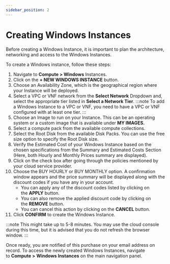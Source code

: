 ```yaml
---
sidebar_position: 2
---
```

# Creating Windows Instances

Before creating a Windows Instance, it is important to plan the architecture, networking and access to the Windows Instances. 

To create a Windows instance, follow these steps:

1. Navigate to **Compute > Windows** Instances.
2. Click on the **+ NEW WINDOWS INSTANCE** button.
3. Choose an Availability Zone, which is the geographical region where your Instance will be deployed. 
4. Select a VPC or VNF network from the **Select Network** Dropdown and, select the appropriate tier listed in **Select a Network Tier**.
	:::note
	To add a Windows Instance to a VPC or VNF, you need to have a VPC or VNF configured with at least one tier.
	:::
5. Choose an Image to run on your Instance. This can be an operating system or a custom image that is available under **MY IMAGES.**
6. Select a compute pack from the available compute collections.
7. Select the Root Disk from the available Disk Packs. You can use the free size option to specify the Root Disk size.
8. Verify the Estimated Cost of your Windows Instance based on the chosen specifications from the Summary and Estimated Costs Section (Here, both Hourly and Monthly Prices summary are displayed).
9. Click on the check box after going through the policies mentioned by your cloud service provider.
10. Choose the BUY HOURLY or BUY MONTHLY option. A confirmation window appears and the price summary will be displayed along with the discount codes if you have any in your account. 
    - You can apply any of the discount codes listed by clicking on the **APPLY** button. 
    - You can also remove the applied discount code by clicking on the **REMOVE** button. 
    - You can cancel this action by clicking on the **CANCEL** button.
11. Click **CONFIRM** to create the Windows Instance.

:::note 
This might take up to 5-8 minutes. You may use the cloud console during this time, but it is advised that you do not refresh the browser window.
:::

Once ready, you are notified of this purchase on your email address on record. To access the  newly created Windows Instances, navigate to **Compute >** **Windows Instances** on the main navigation panel.





